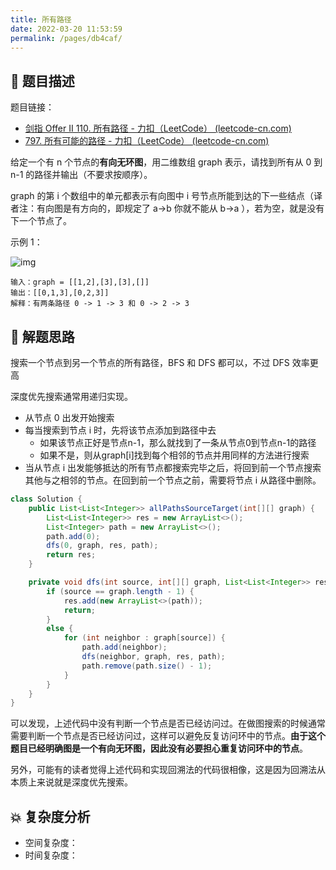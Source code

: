 ```yaml
---
title: 所有路径
date: 2022-03-20 11:53:59
permalink: /pages/db4caf/
---
```


## 📃 题目描述

题目链接：

- [剑指 Offer II 110. 所有路径 - 力扣（LeetCode） (leetcode-cn.com)](https://leetcode-cn.com/problems/bP4bmD/)
- [797. 所有可能的路径 - 力扣（LeetCode） (leetcode-cn.com)](https://leetcode-cn.com/problems/all-paths-from-source-to-target/)

给定一个有 n 个节点的**有向无环图**，用二维数组 graph 表示，请找到所有从 0 到 n-1 的路径并输出（不要求按顺序）。

graph 的第 i 个数组中的单元都表示有向图中 i 号节点所能到达的下一些结点（译者注：有向图是有方向的，即规定了 a→b 你就不能从 b→a ），若为空，就是没有下一个节点了。

示例 1：

![img](https://assets.leetcode.com/uploads/2020/09/28/all_1.jpg)

```
输入：graph = [[1,2],[3],[3],[]]
输出：[[0,1,3],[0,2,3]]
解释：有两条路径 0 -> 1 -> 3 和 0 -> 2 -> 3
```

## 🔔 解题思路

搜索一个节点到另一个节点的所有路径，BFS 和 DFS 都可以，不过 DFS 效率更高

深度优先搜索通常用递归实现。

- 从节点 0 出发开始搜索
- 每当搜索到节点 i 时，先将该节点添加到路径中去
  - 如果该节点正好是节点n-1，那么就找到了一条从节点0到节点n-1的路径
  - 如果不是，则从graph[i]找到每个相邻的节点并用同样的方法进行搜索
- 当从节点 i 出发能够抵达的所有节点都搜索完毕之后，将回到前一个节点搜索其他与之相邻的节点。在回到前一个节点之前，需要将节点 i 从路径中删除。


```java
class Solution {
    public List<List<Integer>> allPathsSourceTarget(int[][] graph) {
        List<List<Integer>> res = new ArrayList<>();
        List<Integer> path = new ArrayList<>();
        path.add(0);
        dfs(0, graph, res, path);
        return res;
    }

    private void dfs(int source, int[][] graph, List<List<Integer>> res, List<Integer> path) {
        if (source == graph.length - 1) {
            res.add(new ArrayList<>(path));
            return;
        }
        else {
            for (int neighbor : graph[source]) {
                path.add(neighbor);
                dfs(neighbor, graph, res, path);
                path.remove(path.size() - 1);
            }
        }
    }
}
```

可以发现，上述代码中没有判断一个节点是否已经访问过。在做图搜索的时候通常需要判断一个节点是否已经访问过，这样可以避免反复访问环中的节点。**由于这个题目已经明确图是一个有向无环图，因此没有必要担心重复访问环中的节点**。

另外，可能有的读者觉得上述代码和实现回溯法的代码很相像，这是因为回溯法从本质上来说就是深度优先搜索。

## 💥 复杂度分析

- 空间复杂度：
- 时间复杂度：

